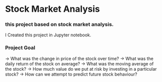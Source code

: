 # Stock Market Analysis

### this project based on stock market analysis. 
I Created this project in Jupyter notebook.

### Project Goal

-> What was the change in price of the stock over time?
-> What was the daily return of the stock on average?
-> What was the moving average of the stock?
-> How much value do we put at risk by investing in a particular stock?
-> How can we attempt to predict future stock behaviour?
